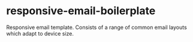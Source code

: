 responsive-email-boilerplate
============================

Responsive email template. Consists of a range of common email layouts which adapt to device size.

